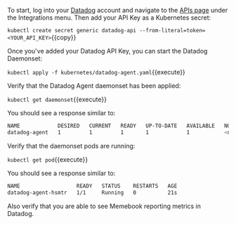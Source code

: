 To start, log into your [Datadog](https://app.datadoghq.com) account and navigate to the [APIs page](https://app.datadoghq.com/account/settings#api) under the Integrations menu. Then add your API Key as a Kubernetes secret:

`kubectl create secret generic datadog-api --from-literal=token=<YOUR_API_KEY>`{{copy}}

Once you've added your Datadog API Key, you can start the Datadog Daemonset:

`kubectl apply -f kubernetes/datadog-agent.yaml`{{execute}}

Verify that the Datadog Agent daemonset has been applied:

`kubectl get daemonset`{{execute}}

You should see a response similar to:

```bash
NAME            DESIRED   CURRENT   READY   UP-TO-DATE   AVAILABLE   NODE SELECTOR   AGE
datadog-agent   1         1         1       1            1           <none>          23s
```

Verify that the daemonset pods are running:

`kubectl get pod`{{execute}}

You should see a response similar to:

```bash
NAME                  READY   STATUS    RESTARTS   AGE
datadog-agent-hsmtr   1/1     Running   0          21s
```

Also verify that you are able to see Memebook reporting metrics in Datadog.
